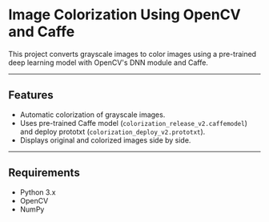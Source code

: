 # Image Colorization Using OpenCV and Caffe

This project converts grayscale images to color images using a pre-trained deep learning model with OpenCV's DNN module and Caffe.

---

## Features

- Automatic colorization of grayscale images.
- Uses pre-trained Caffe model (`colorization_release_v2.caffemodel`) and deploy prototxt (`colorization_deploy_v2.prototxt`).
- Displays original and colorized images side by side.

---

## Requirements

- Python 3.x
- OpenCV 
- NumPy
